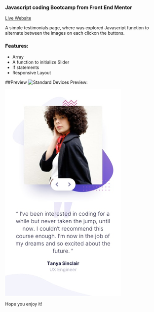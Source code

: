 ###  Javascript coding Bootcamp from Front End Mentor

[Live Website](https://bootcamp-testimonials-slider-jade.now.sh) 

A simple testimonials page, where was explored Javascript function to alternate between the images on each clickon the buttons.
### Features:

- Array
- A function to initialize Slider
- If statements
- Responsive Layout

##Preview
![Standard Devices Preview:](./design/desktop.preview.jpg)

![Mobile Preview:](./design/mobile-design.jpg)

Hope you enjoy it!

